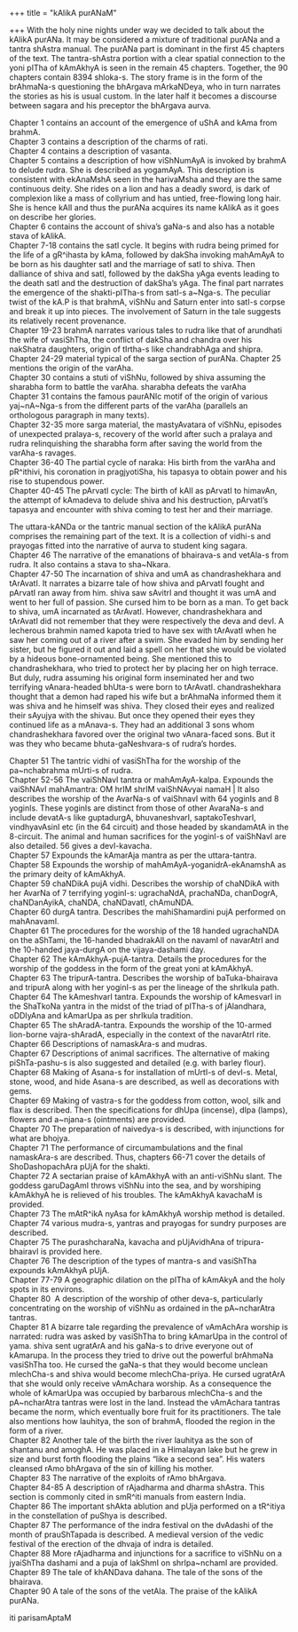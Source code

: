+++
title = "kAlikA purANaM"

+++
With the holy nine nights under way we decided to talk about the kAlikA
purANa. It may be considered a mixture of traditional purANa and a
tantra shAstra manual. The purANa part is dominant in the first 45
chapters of the text. The tantra-shAstra portion with a clear spatial
connection to the yoni pITha of kAmAkhyA is seen in the remain 45
chapters. Together, the 90 chapters contain 8394 shloka-s. The story
frame is in the form of the brAhmaNa-s questioning the bhArgava
mArkaNDeya, who in turn narrates the stories as his is usual custom. In
the later half it becomes a discourse between sagara and his preceptor
the bhArgava aurva.

Chapter 1 contains an account of the emergence of uShA and kAma from
brahmA.  
Chapter 3 contains a description of the charms of rati.  
Chapter 4 contains a description of vasanta.  
Chapter 5 contains a description of how viShNumAyA is invoked by brahmA
to delude rudra. She is described as yogamAyA. This description is
consistent with ekAnaMshA seen in the harivaMsha and they are the same
continuous deity. She rides on a lion and has a deadly sword, is dark of
complexion like a mass of collyrium and has untied, free-flowing long
hair. She is hence kAlI and thus the purANa acquires its name kAlikA as
it goes on describe her glories.  
Chapter 6 contains the account of shiva’s gaNa-s and also has a notable
stava of kAlikA.  
Chapter 7-18 contains the satI cycle. It begins with rudra being primed
for the life of a gR^ihasta by kAma, followed by dakSha invoking
mahAmAyA to be born as his daughter satI and the marriage of satI to
shiva. Then dalliance of shiva and satI, followed by the dakSha yAga
events leading to the death satI and the destruction of dakSha’s yAga.
The final part narrates the emergence of the shakti-pITha-s from satI-s
a\~Nga-s. The peculiar twist of the kA.P is that brahmA, viShNu and
Saturn enter into satI-s corpse and break it up into pieces. The
involvement of Saturn in the tale suggests its relatively recent
provenance.  
Chapter 19-23 brahmA narrates various tales to rudra like that of
arundhati the wife of vasiShTha, the conflict of dakSha and chandra over
his nakShatra daughters, origin of tIrtha-s like chandrabhAga and
shipra.  
Chapter 24-29 material typical of the sarga section of purANa. Chapter
25 mentions the origin of the varAha.  
Chapter 30 contains a stuti of viShNu, followed by shiva assuming the
sharabha form to battle the varAha. sharabha defeats the varAha  
Chapter 31 contains the famous paurANIc motif of the origin of various
yaj\~nA\~Nga-s from the different parts of the varAha (parallels an
orthologous paragraph in many texts).  
Chapter 32-35 more sarga material, the mastyAvatara of viShNu, episodes
of unexpected pralaya-s, recovery of the world after such a pralaya and
rudra relinquishing the sharabha form after saving the world from the
varAha-s ravages.  
Chapter 36-40 The partial cycle of naraka: His birth from the varAha and
pR^ithivi, his coronation in pragjyotiSha, his tapasya to obtain power
and his rise to stupendous power.  
Chapter 40-45 The pArvatI cycle: The birth of kAlI as pArvatI to
himavAn, the attempt of kAmadeva to delude shiva and his destruction,
pArvatI’s tapasya and encounter with shiva coming to test her and their
marriage.

The uttara-kANDa or the tantric manual section of the kAlikA purANa
comprises the remaining part of the text. It is a collection of vidhi-s
and prayogas fitted into the narrative of aurva to student king
sagara.  
Chapter 46 The narrative of the emanations of bhairava-s and vetAla-s
from rudra. It also contains a stava to sha\~Nkara.  
Chapter 47-50 The incarnation of shiva and umA as chandrashekhara and
tArAvatI. It narrates a bizarre tale of how shiva and pArvatI fought and
pArvatI ran away from him. shiva saw sAvitrI and thought it was umA and
went to her full of passion. She cursed him to be born as a man. To get
back to shiva, umA incarnated as tArAvatI. However, chandrashekhara and
tArAvatI did not remember that they were respectively the deva and devI.
A lecherous brahmin named kapota tried to have sex with tArAvatI when he
saw her coming out of a river after a swim. She evaded him by sending
her sister, but he figured it out and laid a spell on her that she would
be violated by a hideous bone-ornamented being. She mentioned this to
chandrashekhara, who tried to protect her by placing her on high
terrace. But duly, rudra assuming his original form inseminated her and
two terrifying vAnara-headed bhUta-s were born to tArAvatI.
chandrashekhara thought that a demon had raped his wife but a brAhmaNa
informed them it was shiva and he himself was shiva. They closed their
eyes and realized their sAyujya with the shivau. But once they opened
their eyes they continued life as a mAnava-s. They had an additional 3
sons whom chandrashekhara favored over the original two vAnara-faced
sons. But it was they who became bhuta-gaNeshvara-s of rudra’s hordes.

Chapter 51 The tantric vidhi of vasiShTha for the worship of the
pa\~nchabrahma mUrti-s of rudra.  
Chapter 52-56 The vaiShNavI tantra or mahAmAyA-kalpa. Expounds the
vaiShNAvI mahAmantra: OM hrIM shrIM vaiShNAvyai namaH | It also
describes the worship of the AvarNa-s of vaiShnavI with 64 yoginIs and 8
yoginIs. These yoginIs are distinct from those of other AvaraNa-s and
include devatA-s like guptadurgA, bhuvaneshvarI, saptakoTeshvarI,
vindhyavAsinI etc (in the 64 circuit) and those headed by skandamAtA in
the 8-circuit. The animal and human sacrifices for the yoginI-s of
vaiShNavI are also detailed. 56 gives a devI-kavacha.  
Chapter 57 Expounds the kAmarAja mantra as per the uttara-tantra.  
Chapter 58 Expounds the worship of mahAmAyA-yoganidrA-ekAnamshA as the
primary deity of kAmAkhyA.  
Chapter 59 chaNDikA pujA vidhi. Describes the worship of chaNDikA with
her AvarNa of 7 terrifying yoginI-s: ugrachaNdA, prachaNDa, chanDogrA,
chaNDanAyikA, chaNDA, chaNDavatI, chAmuNDA.  
Chapter 60 durgA tantra. Describes the mahiShamardini pujA performed on
mahAnavamI.  
Chapter 61 The procedures for the worship of the 18 handed ugrachaNDA on
the aShTami, the 16-handed bhadrakAlI on the navamI of navarAtrI and the
10-handed jaya-durgA on the vijaya-dashami day.  
Chapter 62 The kAmAkhyA-pujA-tantra. Details the procedures for the
worship of the goddess in the form of the great yoni at kAmAkhyA.  
Chapter 63 The tripurA-tantra. Describes the worship of baTuka-bhairava
and tripurA along with her yoginI-s as per the lineage of the shrIkula
path.  
Chapter 64 The kAmeshvarI tantra. Expounds the worship of kAmesvarI in
the ShaTkoNa yantra in the midst of the triad of pITha-s of jAlandhara,
oDDIyAna and kAmarUpa as per shrIkula tradition.  
Chapter 65 The shAradA-tantra. Expounds the worship of the 10-armed
lion-borne vajra-shAradA, especially in the context of the navarAtrI
rite.  
Chapter 66 Descriptions of namaskAra-s and mudras.  
Chapter 67 Descriptions of animal sacrifices. The alternative of making
piShTa-pashu-s is also suggested and detailed (e.g. with barley
flour).  
Chapter 68 Making of Asana-s for installation of mUrtI-s of devI-s.
Metal, stone, wood, and hide Asana-s are described, as well as
decorations with gems.  
Chapter 69 Making of vastra-s for the goddess from cotton, wool, silk
and flax is described. Then the specifications for dhUpa (incense), dIpa
(lamps), flowers and a\~njana-s (ointments) are provided.  
Chapter 70 The preparation of naivedya-s is described, with injunctions
for what are bhojya.  
Chapter 71 The performance of circumambulations and the final
namaskAra-s are described. Thus, chapters 66-71 cover the details of
ShoDashopachAra pUjA for the shakti.  
Chapter 72 A sectarian praise of kAmAkhyA with an anti-viShNu slant. The
goddess garuDagAmI throws viShNu into the sea, and by worshiping
kAmAkhyA he is relieved of his troubles. The kAmAkhyA kavachaM is
provided.  
Chapter 73 The mAtR^ikA nyAsa for kAmAkhyA worship method is detailed.  
Chapter 74 various mudra-s, yantras and prayogas for sundry purposes are
described.  
Chapter 75 The purashcharaNa, kavacha and pUjAvidhAna of
tripura-bhairavI is provided here.  
Chapter 76 The description of the types of mantra-s and vasiShTha
expounds kAmAkhyA pUjA.  
Chapter 77-79 A geographic dilation on the pITha of kAmAkyA and the holy
spots in its environs.  
Chapter 80  A description of the worship of other deva-s, particularly
concentrating on the worship of viShNu as ordained in the pA\~ncharAtra
tantras.  
Chapter 81 A bizarre tale regarding the prevalence of vAmAchAra worship
is narrated: rudra was asked by vasiShTha to bring kAmarUpa in the
control of yama. shiva sent ugratArA and his gaNa-s to drive everyone
out of kAmarupa. In the process they tried to drive out the powerful
brAhmaNa vasiShTha too. He cursed the gaNa-s that they would become
unclean mlechCha-s and shiva would become mlechCha-priya. He cursed
ugratArA that she would only receive vAmAchara worship. As a consequence
the whole of kAmarUpa was occupied by barbarous mlechCha-s and the
pA\~ncharAtra tantras were lost in the land. Instead the vAmAchara
tantras became the norm, which eventually bore fruit for its
practitioners. The tale also mentions how lauhitya, the son of brahmA,
flooded the region in the form of a river.  
Chapter 82 Another tale of the birth the river lauhitya as the son of
shantanu and amoghA. He was placed in a Himalayan lake but he grew in
size and burst forth flooding the plains “like a second sea”. His waters
cleansed rAmo bhArgava of the sin of killing his mother.  
Chapter 83 The narrative of the exploits of rAmo bhArgava.  
Chapter 84-85 A description of rAjadharma and dharma shAstra. This
section is commonly cited in smR^iti manuals from eastern India.  
Chapter 86 The important shAkta ablution and pUja performed on a
tR^itiya in the constellation of puShya is described.  
Chapter 87 The performance of the indra festival on the dvAdashi of the
month of prauShTapada is described. A medieval version of the vedic
festival of the erection of the dhvaja of indra is detailed.  
Chapter 88 More rAjadharma and injunctions for a sacrifice to viShNu on
a jyaiShTha dashami and a puja of lakShmI on shrIpa\~nchamI are
provided.  
Chapter 89 The tale of khANDava dahana. The tale of the sons of the
bhairava.  
Chapter 90 A tale of the sons of the vetAla. The praise of the kAlikA
purANa.

iti parisamAptaM
